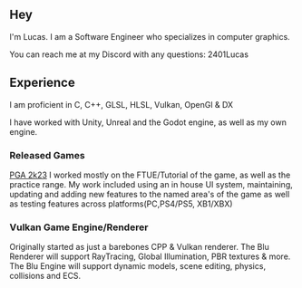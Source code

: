 ## Hey
I'm Lucas. I am a Software Engineer who specializes in computer graphics.

You can reach me at my Discord with any questions: 2401Lucas

## Experience
I am proficient in C, C++, GLSL, HLSL, Vulkan, OpenGl & DX

I have worked with Unity, Unreal and the Godot engine, as well as my own engine.

### Released Games
[PGA 2k23](https://www.metacritic.com/game/playstation-5/pga-tour-2k23)
I worked mostly on the FTUE/Tutorial of the game, as well as the practice range. My work included using an in house UI system, maintaining, updating and adding new features to the named area's of the game as well as testing features across platforms(PC,PS4/PS5, XB1/XBX) 

### Vulkan Game Engine/Renderer
Originally started as just a barebones CPP & Vulkan renderer. The Blu Renderer will support RayTracing, Global Illumination, PBR textures & more. The Blu Engine will support dynamic models, scene editing, physics, collisions and ECS. 
